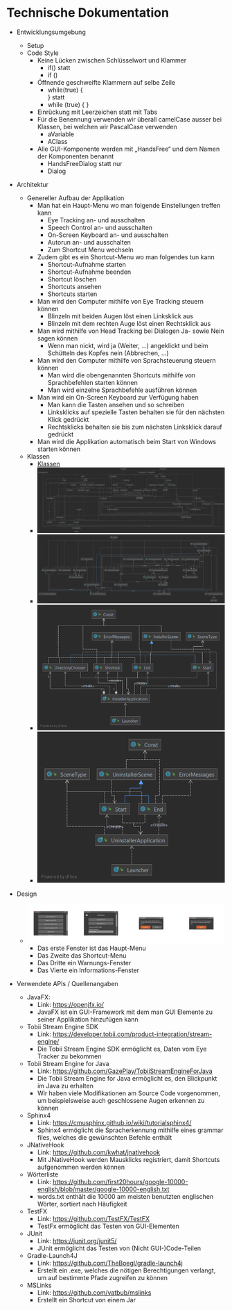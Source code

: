 # Technische Dokumentation
* Entwicklungsumgebung
    * Setup
    * Code Style
        * Keine Lücken zwischen Schlüsselwort und Klammer
            * if() statt
            * if ()
        * Öffnende geschweifte Klammern auf selbe Zeile
            * while(true) {  
              } statt
            * while (true)
              { }
        * Einrückung mit Leerzeichen statt mit Tabs
        * Für die Benennung verwenden wir überall camelCase ausser bei Klassen, bei welchen wir PascalCase verwenden
            * aVariable
            * AClass
        * Alle GUI-Komponente werden mit „HandsFree“ und dem Namen der Komponenten benannt
            * HandsFreeDialog statt nur
            * Dialog
* Architektur
    * Genereller Aufbau der Applikation
        * Man hat ein Haupt-Menu wo man folgende Einstellungen treffen kann
            * Eye Tracking an- und ausschalten
            * Speech Control an- und ausschalten
            * On-Screen Keyboard an- und ausschalten
            * Autorun an- und ausschalten
            * Zum Shortcut Menu wechseln
        * Zudem gibt es ein Shortcut-Menu wo man folgendes tun kann
            * Shortcut-Aufnahme starten
            * Shortcut-Aufnahme beenden
            * Shortcut löschen
            * Shortcuts ansehen
            * Shortcuts starten
        * Man wird den Computer mithilfe von Eye Tracking steuern können
            * Blinzeln mit beiden Augen löst einen Linksklick aus
            * Blinzeln mit dem rechten Auge löst einen Rechtsklick aus
        * Man wird mithilfe von Head Tracking bei Dialogen Ja- sowie Nein sagen können
            * Wenn man nickt, wird ja (Weiter, …) angeklickt und beim Schütteln des Kopfes nein (Abbrechen, …)
        * Man wird den Computer mithilfe von Sprachsteuerung steuern können
            * Man wird die obengenannten Shortcuts mithilfe von Sprachbefehlen starten können
            * Man wird einzelne Sprachbefehle ausführen können
        * Man wird ein On-Screen Keyboard zur Verfügung haben
            * Man kann die Tasten ansehen und so schreiben
            * Linksklicks auf spezielle Tasten behalten sie für den nächsten Klick gedrückt
            * Rechtsklicks behalten sie bis zum nächsten Linksklick darauf gedrückt
        * Man wird die Applikation automatisch beim Start von Windows starten können
    * Klassen
        * [Klassen](../classes/classes.md)
        * ![Applikationsdiagramm](../classes/application.png)
        * ![Commondiagramm](../classes/common.png)
        * ![Installerdiagramm](../classes/installer.png)
        * ![Uninstallerdiagramm](../classes/uninstaller.png)

* Design
    * ![Mockup](../../design/design.png)
        * Das erste Fenster ist das Haupt-Menu
        * Das Zweite das Shortcut-Menu
        * Das Dritte ein Warnungs-Fenster
        * Das Vierte ein Informations-Fenster
* Verwendete APIs / Quellenangaben
    * JavaFX:
        * Link: <https://openjfx.io/>
        * JavaFX ist ein GUI-Framework mit dem man GUI Elemente zu seiner Applikation hinzufügen kann
    * Tobii Stream Engine SDK
        * Link: <https://developer.tobii.com/product-integration/stream-engine/>
        * Die Tobii Stream Engine SDK ermöglicht es, Daten vom Eye Tracker zu bekommen
    * Tobii Stream Engine for Java
        * Link: <https://github.com/GazePlay/TobiiStreamEngineForJava>
        * Die Tobii Stream Engine for Java ermöglicht es, den Blickpunkt im Java zu erhalten
        * Wir haben viele Modifikationen am Source Code vorgenommen, um beispielsweise auch geschlossene Augen erkennen
          zu können
    * Sphinx4
        * Link: <https://cmusphinx.github.io/wiki/tutorialsphinx4/>
        * Sphinx4 ermöglicht die Spracherkennung mithilfe eines grammar files, welches die gewünschten Befehle enthält
    * JNativeHook
        * Link: <https://github.com/kwhat/jnativehook>
        * Mit JNativeHook werden Mausklicks registriert, damit Shortcuts aufgenommen werden können
    * Wörterliste
        * Link: <https://github.com/first20hours/google-10000-english/blob/master/google-10000-english.txt>
        * words.txt enthält die 10000 am meisten benutzten englischen Wörter, sortiert nach Häufigkeit
    * TestFX
        * Link: <https://github.com/TestFX/TestFX>
        * TestFx ermöglicht das Testen von GUI-Elementen
    * JUnit
        * Link: <https://junit.org/junit5/>
        * JUnit ermöglicht das Testen von (Nicht GUI-)Code-Teilen
    * Gradle-Launch4J
        * Link: <https://github.com/TheBoegl/gradle-launch4j>
        * Erstellt ein .exe, welches die nötigen Berechtigungen verlangt, um auf bestimmte Pfade zugreifen zu können
    * MSLinks
        * Link: <https://github.com/vatbub/mslinks>
        * Erstellt ein Shortcut von einem Jar